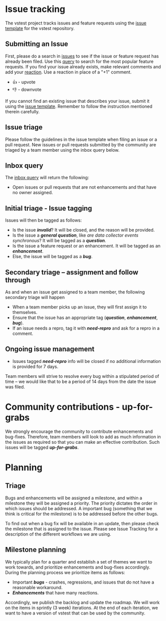 # Issue tracking

The vstest project tracks issues and feature requests using the [issue template](https://github.com/Microsoft/vstest/blob/main/.github/ISSUE_TEMPLATE.md) for the vstest repository.

## Submitting an Issue

First, please do a search in [issues](https://github.com/Microsoft/vstest/issues) to see if the issue or feature request has already been filed. Use this [query](https://github.com/Microsoft/vstest/issues?q=is%3Aopen+is%3Aissue+sort%3Areactions-%2B1-desc) to search for the most popular feature requests.
If you find your issue already exists, make relevant comments and add your [reaction](https://github.com/blog/2119-add-reactions-to-pull-requests-issues-and-comments). Use a reaction in place of a "+1" comment.

- 👍 - upvote
- 👎 - downvote

If you cannot find an existing issue that describes your issue, submit it using the [issue template](https://github.com/Microsoft/vstest/blob/main/.github/ISSUE_TEMPLATE.md). Remember to follow the instruction mentioned therein carefully.

## Issue triage

Please follow the guidelines in the issue template when filing an issue or a pull request.
New issues or pull requests submitted by the community are triaged by a team member using the inbox query below.

## Inbox query

The [inbox query](https://github.com/Microsoft/vstest/issues?utf8=%E2%9C%93&q=is%3Aopen%20no%3Aassignee%20-label%3Abacklog%20-label%3Aenhancement) will return the following:

- Open issues or pull requests that are not enhancements and that have no owner assigned.

## Initial triage - Issue tagging

Issues will then be tagged as follows:

- Is the issue ***invalid***? It will be closed, and the reason will be provided.
- Is the issue a ***general question***, like *are data collector events synchronous*? It will be tagged as a ***question***.
- Is the issue a feature request or an enhancement. It will be tagged as an ***enhancement***.
- Else, the issue will be tagged as a ***bug***.

## Secondary triage – assignment and follow through

As and when an issue get assigned to a team member, the following secondary triage will happen

- When a team member picks up an issue, they will first assign it to themselves.
- Ensure that the issue has an appropriate tag (***question***, ***enhancement***, ***bug***).
- If an issue needs a repro, tag it with ***need-repro*** and ask for a repro in a comment.

## Ongoing issue management

- Issues tagged ***need-repro*** info will be closed if no additional information is provided for 7 days.

Team members will strive to resolve every bug within a stipulated period of time – we would like that to be a period of 14 days from the date the issue was filed.

# Community contributions - up-for-grabs

We strongly encourage the community to contribute enhancements and bug-fixes. Therefore, team members will look to add as much information in the issues as required so that you can make an effective contribution. Such issues will be tagged ***up-for-grabs***.

# Planning

## Triage

Bugs and enhancements will be assigned a milestone, and within a milestone they will be assigned a priority. The priority dictates the order in which issues should be addressed. A important bug (something that we think is critical for the milestone) is to be addressed before the other bugs.

To find out when a bug fix will be available in an update, then please check the milestone that is assigned to the issue.
Please see Issue Tracking for a description of the different workflows we are using.

## Milestone planning

We typically plan for a quarter and establish a set of themes we want to work towards, and prioritize enhancements and bug-fixes accordingly.
During the planning process we prioritize items as follows:

- Important ***bugs*** - crashes, regressions, and issues that do not have a reasonable workaround.
- ***Enhancements*** that have many reactions.

Accordingly, we publish the backlog and update the roadmap.
We will work on the items in sprintly (3 week) iterations. At the end of each iteration, we want to have a version of vstest that can be used by the community.
